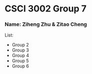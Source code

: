 # CSCI 3002 Group 7

### Name: Ziheng Zhu & Zitao Cheng

List:
  - Group 2
  - Group 3
  - Group 4
  - Group 5
  - Group 6
  

